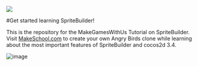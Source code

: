 ![](https://travis-ci.org/MakeSchool/PeevedPenguins-Spritebuilder.svg?branch=master)

#Get started learning SpriteBuilder!

This is the repository for the MakeGamesWithUs Tutorial on SpriteBuilder. Visit [MakeSchool.com](https://www.makeschool.com/tutorials/getting-started-with-spritebuilder/) to create your own Angry Birds clone while learning about the most important features of SpriteBuilder and cocos2d 3.4.

![image](https://s3.amazonaws.com/mgwu-misc/Spritebuilder+Tutorial/Peeved_Preview.png)

